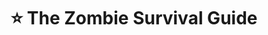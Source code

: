 ---
title: "⭐️ The Zombie Survival Guide"
description: "Buku yang memulai kecintaan saya terhadap genre Zombie. Konyol, cerdas, brilliant, glorious, jenius, dan juga timeless."
cover: "images/reading/the-zombie-survival.jpeg"
publishDate: 2016-12-11
authors: "Max Brooks"
categories: ["stories & narratives"]
---